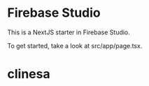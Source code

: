 # Firebase Studio

This is a NextJS starter in Firebase Studio.

To get started, take a look at src/app/page.tsx.
# clinesa
